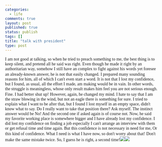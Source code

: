 ```yaml
--- 
categories: 
  - life
comments: true
layout: post
published: true
status: publish
tags: []
title: "talk with president"
type: post
---
```

<div id="msgcns!3725CC0EE38B1F6!831" class="bvMsg">
<font face="Times New Roman, serif">I
am not good at talking, so when he tried to preach something to me,
the best thing is to keep silent, and pretend all he said was right.
Even though he made it right by an authoritarian way, somehow I still
have an complex to fight against his words yet foresee an
already-known answer, he is not that easily changed.</font>
<font face="Times New Roman, serif">I
prepared many sounding reasons for him, all of which I can't even
start  a word. It is not that I lost my confidence, but I found, as
usual, all the effort I made, am making would be in vain. In other
words, the struggle is meaningless, whose only result makes him feel
you are not serious enough. Fine. I had better shut up!</font>
<font face="Times New Roman, serif">However,
again, he changed my mind. I hate to say that I am the straw blowing
in the wind, but not an eagle there is something for sure. I tried to
explain what I want to be after that, but I found I lost myself in an
empty space, didn't know what to say. Do I really want to take that
position there? Ask myself. The instinct answer would be No! And the
second one if asked again is of course not. Now, he said my favorite
working place is somewhere bigger and I have already lost my
confidence. I did lost my confidence on finding a job especially I
can't arrange an interview with them or get refusal time and time
again. But this confidence is not necessary in need for me, Or this
kind of confidence. What I need is what I have now, so don't worry
about that!</font>
<font face="Times New Roman, serif">Don't
make the same mistake twice. So, I guess he is right, a second time!<img src="/rte/emoticons/lightbulb.gif"><img src="/rte/emoticons/lightbulb.gif"></font>

<br>
</div>
